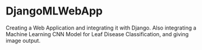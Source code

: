 # DjangoMLWebApp
Creating a Web Application and integrating it with Django. Also integrating a Machine Learning CNN Model for Leaf Disease Classification, and giving image output.
